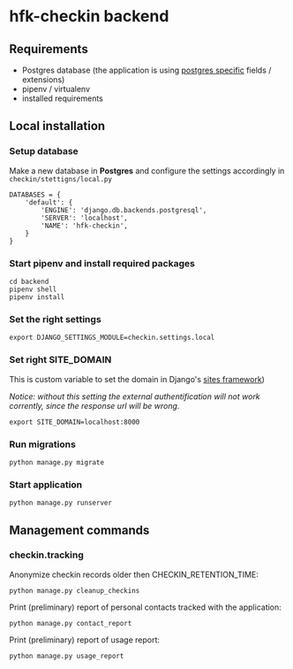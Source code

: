 # hfk-checkin backend

## Requirements
* Postgres database (the application is using [postgres specific](https://docs.djangoproject.com/en/3.1/ref/contrib/postgres/) fields / extensions)
* pipenv / virtualenv
* installed requirements 

## Local installation

### Setup database
Make a new database in **Postgres** and configure the settings accordingly in `checkin/stettigns/local.py`
```
DATABASES = {
    'default': {
        'ENGINE': 'django.db.backends.postgresql',
        'SERVER': 'localhost',
        'NAME': 'hfk-checkin',
    }
}
```
### Start pipenv and install required packages
```
cd backend
pipenv shell
pipenv install
```

### Set the right settings
```
export DJANGO_SETTINGS_MODULE=checkin.settings.local
```

### Set right SITE_DOMAIN
This is custom variable to set the domain in Django's [sites framework](https://docs.djangoproject.com/en/3.1/ref/contrib/sites/))

_Notice: without this setting the external authentification will not work corrently, since the response url will be wrong._

```
export SITE_DOMAIN=localhost:8000
```

### Run migrations
```
python manage.py migrate
```

### Start application
```
python manage.py runserver
```

## Management commands
### checkin.tracking
Anonymize checkin records older then CHECKIN_RETENTION_TIME:
```
python manage.py cleanup_checkins
```
Print (preliminary) report of personal contacts tracked with the application:
```
python manage.py contact_report
```
Print (preliminary) report of usage report:
```
python manage.py usage_report
```